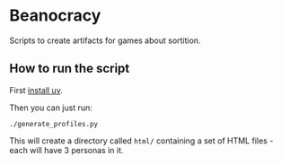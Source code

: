 # Beanocracy

Scripts to create artifacts for games about sortition.

## How to run the script

First [install uv](https://docs.astral.sh/uv/getting-started/installation/).

Then you can just run:

```
./generate_profiles.py
```

This will create a directory called `html/` containing a set of HTML files - each will have 3 personas in it.
